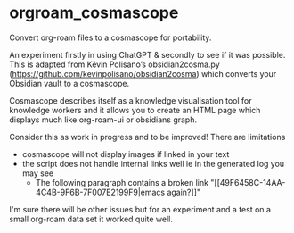 # orgroam_cosmascope
Convert org-roam files to a cosmascope for portability.

An experiment firstly in using ChatGPT & secondly to see if it was possible. This is adapted from Kévin Polisano’s obsidian2cosma.py (https://github.com/kevinpolisano/obsidian2cosma) which converts your Obsidian vault to a cosmascope. 

Cosmascope describes itself as a knowledge visualisation tool for knowledge workers and it allows you to create an HTML page which displays much like org-roam-ui or obsidians graph. 

Consider this as work in progress and to be improved! There are limitations
 - cosmascope will not display images if linked in your text
 - the script does not handle internal links well ie in the generated log you may see
   - The following paragraph contains a broken link
          "[[49F6458C-14AA-4C4B-9F6B-7F007E2199F9|emacs again?]]"

I'm sure there will be other issues but for an experiment and a test on a small org-roam data set it worked quite well.
